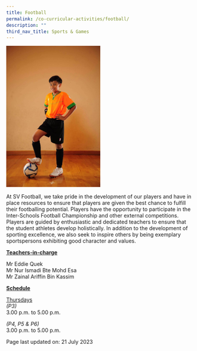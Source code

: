 ```yaml
---
title: Football
permalink: /co-curricular-activities/football/
description: ""
third_nav_title: Sports & Games
---
```

<img style="width: 50%;" src="/images/football.jpeg">
<p>At SV Football, we take pride in the development of our players and have in place resources to ensure that players are given the best chance to fulfill their footballing potential. Players have the opportunity to participate in the Inter-Schools Football Championship and other external competitions. Players are guided by enthusiastic and dedicated teachers to ensure that the student athletes develop holistically. In addition to the development of sporting excellence, we also seek to inspire others by being exemplary sportspersons exhibiting good character and values.</p>
<p><u><strong>Teachers-in-charge</strong></u></p>
<p>Mr Eddie Quek<br>Mr Nur Ismadi Bte Mohd Esa<br>Mr Zainal Ariffin Bin Kassim</p>
<p><u><strong>Schedule</strong></u></p>
<p><u>Thursdays<br></u><em>(P3)<br></em>3.00 p.m. to 5.00 p.m.</p>
<p><em>(P4, P5 &amp; P6)</em><br>3.00 p.m. to 5.00 p.m.</p>

<p>Page last updated on: 21 July 2023</p>